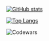 [![GitHub stats](https://github-readme-stats.vercel.app/api?username=rodinopps&theme=holi&count_private=true&cache_seconds=1800)](https://github.com/rodinopps/github-readme-stats)

  
[![Top Langs](https://github-readme-stats.vercel.app/api/top-langs/?username=rodinopps&layout=compact&theme=holi)](https://github.com/rodinopps/github-readme-stats)


  


![Codewars](https://www.codewars.com/users/rodinopps/badges/large)

